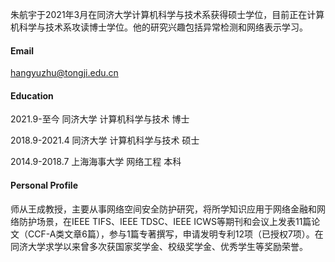 
朱航宇于2021年3月在同济大学计算机科学与技术系获得硕士学位，目前正在计算机科学与技术系攻读博士学位。他的研究兴趣包括异常检测和网络表示学习。


#### Email
hangyuzhu@tongji.edu.cn

#### Education
 2021.9-至今	同济大学	计算机科学与技术	博士
 
 2018.9-2021.4	同济大学	计算机科学与技术	硕士
 
 2014.9-2018.7	上海海事大学	网络工程	本科


#### Personal Profile 
师从王成教授，主要从事网络空间安全防护研究，将所学知识应用于网络金融和网络防护场景，在IEEE TIFS、IEEE TDSC、IEEE ICWS等期刊和会议上发表11篇论文（CCF-A类文章6篇），参与1篇专著撰写，申请发明专利12项（已授权7项）。在同济大学求学以来曾多次获国家奖学金、校级奖学金、优秀学生等奖励荣誉。
